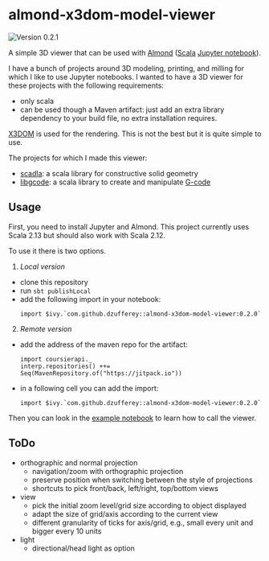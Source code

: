 # almond-x3dom-model-viewer

![Version 0.2.1](https://img.shields.io/badge/version-0.2.1-green.svg)

A simple 3D viewer that can be used with [Almond](https://almond.sh/) ([Scala](https://www.scala-lang.org/) [Jupyter notebook](https://jupyter.org/)).

I have a bunch of projects around 3D modeling, printing, and milling for which I like to use Jupyter notebooks.
I wanted to have a 3D viewer for these projects with the following requirements:
* only scala
* can be used though a Maven artifact: just add an extra library dependency to your build file, no extra installation requires.

[X3DOM](https://www.x3dom.org/) is used for the rendering.
This is not the best but it is quite simple to use.

The projects for which I made this viewer:
* [scadla](https://github.com/dzufferey/scadla/): a scala library for constructive solid geometry 
* [libgcode](https://github.com/dzufferey/libgcode): a scala library to create and manipulate [G-code](https://en.wikipedia.org/wiki/G-code)

## Usage

First, you need to install Jupyter and Almond.
This project currently uses Scala 2.13 but should also work with Scala 2.12.

To use it there is two options.
1. _Local version_ 
  * clone this repository
  * run `sbt publishLocal`
  * add the following import in your notebook:
    ```
    import $ivy.`com.github.dzufferey::almond-x3dom-model-viewer:0.2.0`
    ```
2. _Remote version_
  * add the address of the maven repo for the artifact:
    ```
    import coursierapi._
    interp.repositories() ++= Seq(MavenRepository.of("https://jitpack.io"))
    ```
  * in a following cell you can add the import:
    ```
    import $ivy.`com.github.dzufferey::almond-x3dom-model-viewer:0.2.0`
    ```

Then you can look in the [example notebook](example.ipynb) to learn how to call the viewer.

## ToDo
    
* orthographic and normal projection
  - navigation/zoom with orthographic projection
  - preserve position when switching between the style of projections
  - shortcuts to pick front/back, left/right, top/bottom views
* view
  - pick the initial zoom level/grid size according to object displayed
  - adapt the size of grid/axis according to the current view
  - different granularity of ticks for axis/grid, e.g., small every unit and bigger every 10 units
* light
  - directional/head light as option
